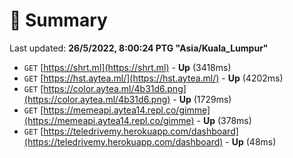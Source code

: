 # 📖 Summary
Last updated: **26/5/2022, 8:00:24 PTG "Asia/Kuala_Lumpur"**

- `GET` [https://shrt.ml](https://shrt.ml) - **Up** (3418ms)
- `GET` [https://hst.aytea.ml/](https://hst.aytea.ml/) - **Up** (4202ms)
- `GET` [https://color.aytea.ml/4b31d6.png](https://color.aytea.ml/4b31d6.png) - **Up** (1729ms)
- `GET` [https://memeapi.aytea14.repl.co/gimme](https://memeapi.aytea14.repl.co/gimme) - **Up** (378ms)
- `GET` [https://teledrivemy.herokuapp.com/dashboard](https://teledrivemy.herokuapp.com/dashboard) - **Up** (48ms)
